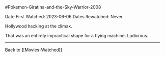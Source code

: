 #Pokemon-Giratina-and-the-Sky-Warrior-2008

Date First Watched:  2023-06-06
Dates Rewatched:  Never

Hollywood hacking at the climax.

That was an entirely impractical shape for a flying machine.  Ludicrous.

---
Back to [[Movies-Watched]]